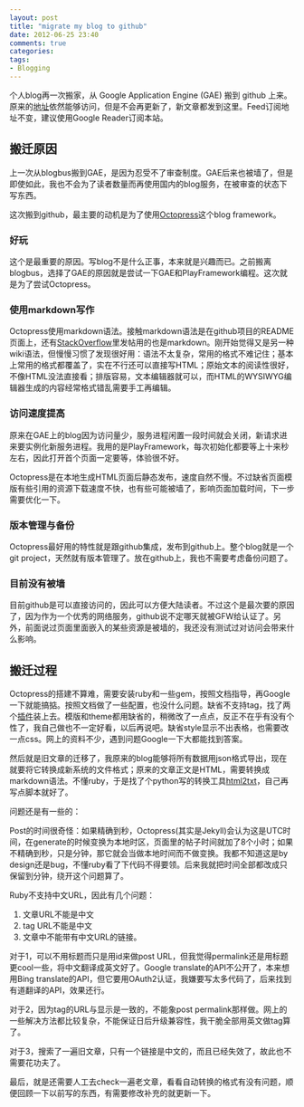 ```yaml
---
layout: post
title: "migrate my blog to github"
date: 2012-06-25 23:40
comments: true
categories: 
tags:
- Blogging
---
```


个人blog再一次搬家，从 Google Application Engine (GAE) 搬到 github 上来。原来的[地址](http://good-good-study.appspot.com/)依然能够访问，但是不会再更新了，新文章都发到这里。Feed订阅地址不变，建议使用Google Reader订阅本站。

## 搬迁原因

上一次从blogbus搬到GAE，是因为忍受不了审查制度。GAE后来也被墙了，但是即使如此，我也不会为了读者数量而再使用国内的blog服务，在被审查的状态下写东西。

这次搬到github，最主要的动机是为了使用[Octopress](http://octopress.org/)这个blog framework。

### 好玩

这个是最重要的原因。写blog不是什么正事，本来就是兴趣而已。之前搬离blogbus，选择了GAE的原因就是尝试一下GAE和PlayFramework编程。这次就是为了尝试Octopress。

### 使用markdown写作

Octopress使用markdown语法。接触markdown语法是在github项目的README页面上，还有[StackOverflow](http://stackoverflow.com)里发帖用的也是markdown。刚开始觉得又是另一种wiki语法，但慢慢习惯了发现很好用：语法不太复杂，常用的格式不难记住；基本上常用的格式都覆盖了，实在不行还可以直接写HTML；原始文本的阅读性很好，不像HTML没法直接看；排版容易，文本编辑器就可以，而HTML的WYSIWYG编辑器生成的内容经常格式错乱需要手工再编辑。

### 访问速度提高

原来在GAE上的blog因为访问量少，服务进程闲置一段时间就会关闭，新请求进来要实例化新服务进程。我用的是PlayFramework，每次初始化都要等上十来秒左右，因此打开首个页面一定要等，体验很不好。

Octopress是在本地生成HTML页面后静态发布，速度自然不慢。不过缺省页面模版有些引用的资源下载速度不快，也有些可能被墙了，影响页面加载时间，下一步需要优化一下。

### 版本管理与备份

Octopress最好用的特性就是跟github集成，发布到github上。整个blog就是一个git project，天然就有版本管理了。放在github上，我也不需要考虑备份问题了。

### 目前没有被墙

目前github是可以直接访问的，因此可以方便大陆读者。不过这个是最次要的原因了，因为作为一个优秀的网络服务，github说不定哪天就被GFW给认证了。另外，前面说过页面里面嵌入的某些资源是被墙的，我还没有测试过对访问会带来什么影响。

## 搬迁过程

Octopress的搭建不算难，需要安装ruby和一些gem，按照文档指导，再Google一下就能搞掂。按照文档做了一些配置，也没什么问题。缺省不支持tag，找了两个[插件](https://github.com/robbyedwards/octopress-tag-pages)装上去。模版和theme都用缺省的，稍微改了一点点，反正不在乎有没有个性了，我自己做也不一定好看，以后再说吧。缺省style显示不出表格，也需要改一点css。网上的资料不少，遇到问题Google一下大都能找到答案。

然后就是旧文章的迁移了，我原来的blog能够将所有数据用json格式导出，现在就要将它转换成新系统的文件格式；原来的文章正文是HTML，需要转换成markdown语法。不懂ruby，于是找了个python写的转换工具[html2txt](http://www.aaronsw.com/2002/html2text/)，自己再写点脚本就好了。

问题还是有一些的：

Post的时间很奇怪：如果精确到秒，Octopress(其实是Jekyll)会认为这是UTC时间，在generate的时候变换为本地时区，页面里的帖子时间就加了8个小时；如果不精确到秒，只是分钟，那它就会当做本地时间而不做变换。我都不知道这是by design还是bug，不懂ruby看了下代码不得要领。后来我就把时间全部都改成只保留到分钟，绕开这个问题算了。

Ruby不支持中文URL，因此有几个问题：

1. 文章URL不能是中文
2. tag URL不能是中文
3. 文章中不能带有中文URL的链接。

对于1，可以不用标题而只是用id来做post URL，但我觉得permalink还是用标题更cool一些，将中文翻译成英文好了。Google translate的API不公开了，本来想用Bing translate的API，但它要用OAuth2认证，我嫌要写太多代码了，后来找到有道翻译的API，效果还行。

对于2，因为tag的URL与显示是一致的，不能象post permalink那样做。网上的一些解决方法都比较复杂，不能保证日后升级兼容性，我干脆全部用英文做tag算了。

对于3，搜索了一遍旧文章，只有一个链接是中文的，而且已经失效了，故此也不需要花功夫了。

最后，就是还需要人工去check一遍老文章，看看自动转换的格式有没有问题，顺便回顾一下以前写的东西，有需要修改补充的就更新一下。
